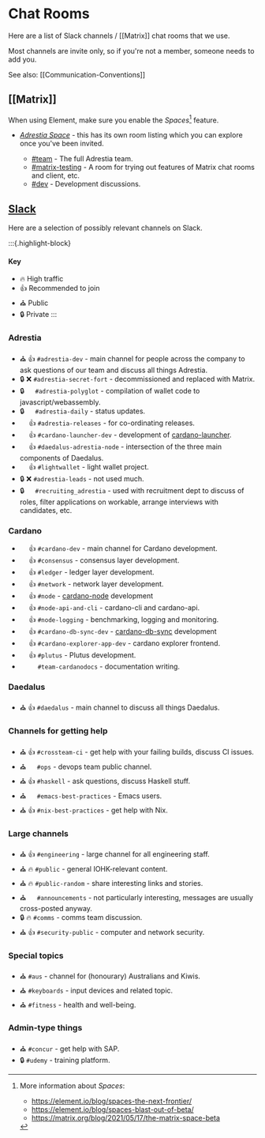 # Chat Rooms

Here are a list of Slack channels / [[Matrix]] chat rooms that we use.

Most channels are invite only, so if you're not a member, someone needs to add
you.

See also: [[Communication-Conventions]]

## [[Matrix]]

When using Element, make sure you enable the
_Spaces_[^spaces] feature.

- [_Adrestia Space_](https://element.adrestia.iohkdev.io/#/room/!AigYLvAgiNcitQyBDQ:adrestia.iohkdev.io) - this has its own room listing which you can explore once
you've been invited.

  * [\#team](https://element.adrestia.iohkdev.io/#/room/#team:adrestia.iohkdev.io) - The full Adrestia team.
  * [\#matrix-testing](https://element.adrestia.iohkdev.io/#/room/#matrix-testing:adrestia.iohkdev.io) - A room for trying out features of Matrix chat rooms and client, etc.
  * [\#dev](https://element.adrestia.iohkdev.io/#/room/#dev:adrestia.iohkdev.io) - Development discussions.

[^spaces]: More information about _Spaces_:
    - https://element.io/blog/spaces-the-next-frontier/
    - https://element.io/blog/spaces-blast-out-of-beta/
    - https://matrix.org/blog/2021/05/17/the-matrix-space-beta

## [Slack](https://input-output-rnd.slack.com])

Here are a selection of possibly relevant channels on Slack.

:::{.highlight-block}
#### Key
- 🔥 High traffic
- 👍 Recommended to join
- ⛪ Public
- 🔒 Private
:::

### Adrestia
- ⛪ 👍 `#adrestia-dev` - main channel for people across the company to ask questions of our team and discuss all things Adrestia.
- 🔒 ❌ `#adrestia-secret-fort` - decommissioned and replaced with Matrix.
- 🔒   `#adrestia-polyglot` - compilation of wallet code to javascript/webassembly.
- 🔒    `#adrestia-daily` - status updates.
-   👍 `#adrestia-releases` - for co-ordinating releases.
-   👍 `#cardano-launcher-dev` - development of [cardano-launcher](https://github.com/input-output-hk/cardano-launcher).
-   👍 `#daedalus-adrestia-node` - intersection of the three main components of Daedalus.
-   👍 `#lightwallet` - light wallet project.
- 🔒 ❌ `#adrestia-leads` - not used much.
- 🔒   `#recruiting_adrestia` - used with recruitment dept to discuss of roles, filter applications on workable, arrange interviews with candidates, etc.

### Cardano
-   👍 `#cardano-dev` - main channel for Cardano development.
-   👍 `#consensus` - consensus layer development.
-   👍 `#ledger` - ledger layer development.
-   👍 `#network` - network layer development.
-   👍 `#node` - [cardano-node](https://github.com/input-output-hk/cardano-node) development
-   👍 `#node-api-and-cli` - cardano-cli and cardano-api.
-   👍 `#node-logging` - benchmarking, logging and monitoring.
-   👍 `#cardano-db-sync-dev` - [cardano-db-sync](https://github.com/input-output-hk/cardano-db-sync) development
-   👍 `#cardano-explorer-app-dev` - cardano explorer frontend.
-   👍 `#plutus` - Plutus development.
-     `#team-cardanodocs` - documentation writing.

### Daedalus

- ⛪ 👍 `#daedalus` - main channel to discuss all things Daedalus.

### Channels for getting help

- ⛪ 👍 `#crossteam-ci` - get help with your failing builds, discuss CI issues.
- ⛪   `#ops` - devops team public channel.
- ⛪ 👍 `#haskell` - ask questions, discuss Haskell stuff.
- ⛪   `#emacs-best-practices` - Emacs users.
- ⛪ 👍 `#nix-best-practices` - get help with Nix.

### Large channels

- ⛪ 👍 `#engineering` - large channel for all engineering staff.
- ⛪ 🔥 `#public` - general IOHK-relevant content.
- ⛪ 🔥 `#public-random` - share interesting links and stories.
- ⛪    `#announcements` - not particularly interesting, messages are usually cross-posted anyway.
- 🔒 🔥 `#comms` - comms team discussion.
- ⛪ 👍 `#security-public` - computer and network security.

### Special topics

- ⛪ `#aus` - channel for (honourary) Australians and Kiwis.
- ⛪ `#keyboards` - input devices and related topic.
- ⛪ `#fitness` - health and well-being.

### Admin-type things

- ⛪ `#concur` - get help with SAP.
- 🔒 `#udemy` - training platform.
